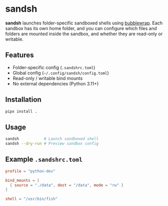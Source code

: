 # sandsh

**sandsh** launches folder-specific sandboxed shells using [bubblewrap](https://github.com/containers/bubblewrap). Each sandbox has its own home folder, and you can configure which files and folders are mounted inside the sandbox, and whether they are read-only or writable.

## Features

- Folder-specific config (`.sandshrc.toml`)
- Global config (`~/.config/sandsh/config.toml`)
- Read-only / writable bind mounts
- No external dependencies (Python 3.11+)

## Installation

```bash
pipx install .
```

## Usage

```bash
sandsh           # Launch sandboxed shell
sandsh --dry-run # Preview sandbox config
```

## Example `.sandshrc.toml`

```toml
profile = "python-dev"

bind_mounts = [
  { source = "./data", dest = "/data", mode = "rw" }
]

shell = "/usr/bin/fish"
```
